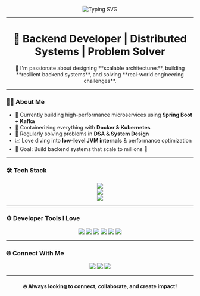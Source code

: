 <!-- Palani GitHub Profile - Sleek and Modern -->

<p align="center">
  <img src="https://readme-typing-svg.demolab.com?font=Fira+Code&size=24&duration=3000&pause=1000&center=true&vCenter=true&width=435&lines=Hey+there!+I'm+Palani+%F0%9F%91%8B;Backend+Engineer+%7C+Java+Specialist;System+Design+%26+DSA+Enthusiast;Let's+Build+Scalable+Systems!" alt="Typing SVG" />
</p>

---

<h1 align="center">🧠 Backend Developer | Distributed Systems | Problem Solver</h1>

<p align="center">
🚀 I'm passionate about designing **scalable architectures**, building **resilient backend systems**, and solving **real-world engineering challenges**.
</p>

---

### 👨‍💻 About Me

- 🔭 Currently building high-performance microservices using **Spring Boot + Kafka**
- 🧰 Containerizing everything with **Docker & Kubernetes**
- 🧠 Regularly solving problems in **DSA & System Design**
- 📈 Love diving into **low-level JVM internals** & performance optimization
- 🎯 Goal: Build backend systems that scale to millions 🚀

---

### 🛠️ Tech Stack

<p align="center">
  <img src="https://skillicons.dev/icons?i=java,spring,react,html,css,javascript" />
  <br />
  <img src="https://skillicons.dev/icons?i=mysql,postgres,redis,kafka,rabbitmq" />
  <br />
  <img src="https://skillicons.dev/icons?i=docker,kubernetes,jenkins,git,github,gitlab,postman" />
</p>

---

 

### ⚙️ Developer Tools I Love

<p align="center">
  <img src="https://img.shields.io/badge/Postman-FE6F45?style=for-the-badge&logo=postman&logoColor=white" />
  <img src="https://img.shields.io/badge/Docker-2496ED?style=for-the-badge&logo=docker&logoColor=white" />
  <img src="https://img.shields.io/badge/Kubernetes-326CE5?style=for-the-badge&logo=kubernetes&logoColor=white" />
  <img src="https://img.shields.io/badge/Git-F05032?style=for-the-badge&logo=git&logoColor=white" />
  <img src="https://img.shields.io/badge/GitHub-181717?style=for-the-badge&logo=github&logoColor=white" />
  <img src="https://img.shields.io/badge/Jenkins-D24939?style=for-the-badge&logo=jenkins&logoColor=white" />
</p>

---

### 🌐 Connect With Me

<p align="center">
  <a href="mailto:palaniparanthaman.a@gmail.com"><img src="https://img.shields.io/badge/Gmail-EA4335?style=for-the-badge&logo=gmail&logoColor=white" /></a>
  <a href="https://www.linkedin.com/in/palani-paranthaman-484b131bb/"><img src="https://img.shields.io/badge/LinkedIn-0077B5?style=for-the-badge&logo=linkedin&logoColor=white" /></a>
  <a href="https://port-folio-opal.vercel.app/"><img src="https://img.shields.io/badge/Portfolio-FF5722?style=for-the-badge&logo=firefox&logoColor=white" /></a>
</p>

---

<h4 align="center">🔥 Always looking to connect, collaborate, and create impact!</h4>
